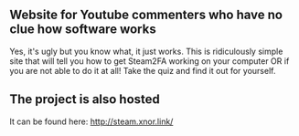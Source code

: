 ## Website for Youtube commenters who have no clue how software works
Yes, it's ugly but you know what, it just works. This is ridiculously simple site that will tell you how to get Steam2FA working on your computer OR if you are not able to do it at all! Take the quiz and find it out for yourself.

## The project is also hosted
It can be found here: http://steam.xnor.link/
